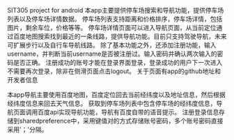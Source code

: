 SIT305 project for android
本app主要提供停车场搜索和导航功能，提供停车场列表以及停车场详情数据。
停车场列表支持距离和价格排序，停车场详情，包括图片，剩余车位，价格等等。
停车场详情页面可以进入导航页面，从当前定位通过百度地图搜索找到最近的一条线路，提供导航功能。目前只支持驾驶导航，未来可扩展步行以及自行车导航线路。
除了基本功能之外，还添加注册功能，输入username，并判断当前username是否被注册过。输入密码并确认两次输入的密码是否正确。
注册成功的账号才能在登录界面登录，登录成功的用户下一次进入不需要再次登录，除非在侧滑页面点击logout。
关于页面有app的github地址和开发者信息


本app导航主要使用百度地图，百度定位回去当前经纬度以及地址信息，然后根据经纬度信息来回去天气信息。
获取到停车场列表中包含停车场的经纬度信息，导航页面调用百度api实现导航功能，导航有百度自带的语音提示。
注册登录信息存储到sharedpreference中，采用键值对的方式存储账号密码，多个账号密码直接采用'；'分隔。